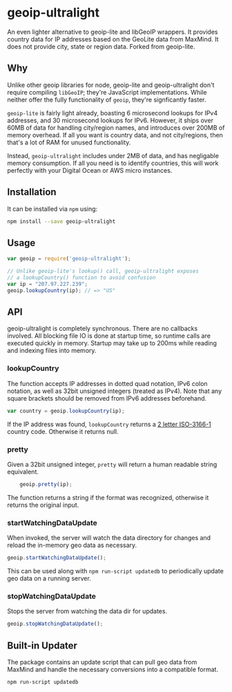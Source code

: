 # geoip-ultralight

An even lighter alternative to geoip-lite and libGeoIP wrappers. It provides
country data for IP addresses based on the GeoLite data from MaxMind. It does
not provide city, state or region data. Forked from geoip-lite.

## Why

Unlike other geoip libraries for node, geoip-lite and geoip-ultralight don't
require compiling `libGeoIP`; they're JavaScript implementations. While neither
offer the fully functionality of `geoip`, they're signficantly faster.

`geoip-lite` is fairly light already, boasting 6 microsecond lookups for IPv4
addresses, and 30 microsecond lookups for IPv6. However, it ships over 60MB of
data for handling city/region names, and introduces over 200MB of memory
overhead. If all you want is country data, and not city/regions, then that's a
lot of RAM for unused functionality.

Instead, `geoip-ultralight` includes under 2MB of data, and has negligable
memory consumption. If all you need is to identify countries, this will work
perfectly with your Digital Ocean or AWS micro instances.

## Installation

It can be installed via `npm` using:

``` bash
npm install --save geoip-ultralight
```

## Usage

``` javascript
var geoip = require('geoip-ultralight');

// Unlike geoip-lite's lookup() call, geoip-ultralight exposes
// a lookupCountry() function to avoid confusion
var ip = "207.97.227.239";
geoip.lookupCountry(ip); // => "US"
```

## API

geoip-ultralight is completely synchronous. There are no callbacks involved.
All blocking file IO is done at startup time, so runtime calls are executed
quickly in memory. Startup may take up to 200ms while reading and indexing
files into memory.

### lookupCountry

The function accepts IP addresses in dotted quad notation, IPv6 colon notation,
as well as 32bit unsigned integers (treated as IPv4). Note that any square
brackets should be removed from IPv6 addresses beforehand.

``` javascript
var country = geoip.lookupCountry(ip);
```
If the IP address was found, `lookupCountry` returns a
[2 letter ISO-3166-1](http://www.maxmind.com/app/iso3166)
country code. Otherwise it returns null.

### pretty

Given a 32bit unsigned integer, `pretty` will return a human readable string
equivalent.

``` javascript
    geoip.pretty(ip);
```

The function returns a string if the format was recognized, otherwise it returns
the original input.

### startWatchingDataUpdate

When invoked, the server will watch the data directory for changes and reload
the in-memory geo data as necessary.

```javascript
geoip.startWatchingDataUpdate();
```

This can be used along with `npm run-script updatedb` to periodically update
geo data on a running server.

### stopWatchingDataUpdate

Stops the server from watching the data dir for updates.

```javascript
geoip.stopWatchingDataUpdate();
```

## Built-in Updater

The package contains an update script that can pull geo data from MaxMind and
handle the necessary conversions into a compatible format.

```shell
npm run-script updatedb
```

